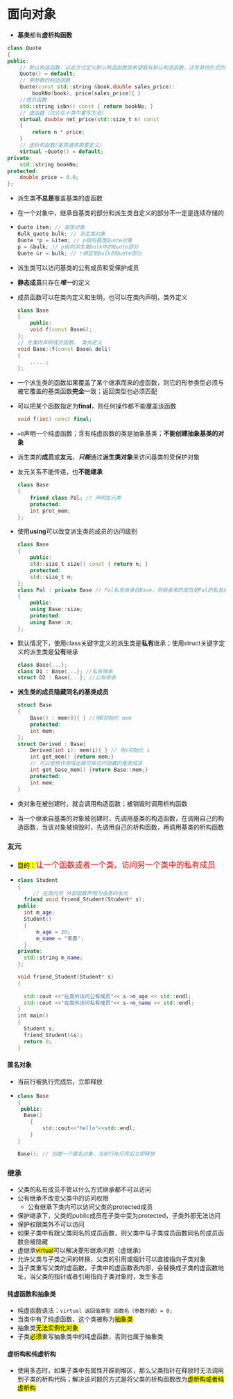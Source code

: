 # 面向对象

- **基类**都有**虚析构函数**

```c++
class Quote
{
public:
	// 默认构造函数，以此方式定义默认构造函数是希望既有默认构造函数，还有其他形式的构造函数
	Quote() = default;
	// 带参数的构造函数
	Quote(const std::string &book,double sales_price):
		bookNo(book), price(sales_price){ }
	//成员函数
	std::string isbn() const { return bookNo; }
	// 虚函数（允许在子类中重写方法）
	virtual double net_price(std::size_t n) const
	{
		return n * price;
	}
	// 虚析构函数(基类通常需要定义)
	virtual ~Quote() = default;
private:
	std::string bookNo;
protected:
	double price = 0.0;
};
```

- 派生类**不总是**覆盖基类的虚函数

- 在一个对象中，继承自基类的部分和派生类自定义的部分不一定是连续存储的

- ```c++
  Quote item; // 基类对象
  Bulk_quote bulk; // 派生类对象
  Quote *p = &item; // p指向基类Quote对象
  p = &bulk; // p指向派生类bulk中的Quote部分
  Quote &r = bulk; // r绑定到bulk的Quote部分
  ```

- 派生类可以访问基类的公有成员和受保护成员

- **静态成员**只存在***唯一***的定义

- 成员函数可以在类内定义和生明，也可以在类内声明，类外定义

  ```c++
  class Base
  {
      public:
      void f(const Base&);
  };
  // 在类内声明成员函数， 类外定义 
  void Base::f(const Base& deli)
  {
      .....;
  };
  ```

- 一个派生类的函数如果覆盖了某个继承而来的虚函数，则它的形参类型必须与被它覆盖的基类函数**完全**一致；返回类型也必须匹配

- 可以把某个函数指定为**final**，则任何操作都不能覆盖该函数

  ```c++
  void f(int) const final;
  ```

- `=0`声明一个纯虚函数；含有纯虚函数的类是抽象基类；**不能创建抽象基类的对象**

- 派生类的**成员**或**友元**，***只能***通过**派生类对象**来访问基类的受保护对象

- 友元关系不能传递，也**不能继承**

  ```c++
  class Base
  {
      friend class Pal; // 声明友元类
      protected:
      int prot_mem;
  };
  ```

- 使用**using**可以改变派生类的成员的访问级别

  ```c++
  class Base
  {
      public:
      std::size_t size() const { return n; }
      protected:
      std::size_t n;
  };
  class Pal : private Base // Pal私有继承自Base，则继承来的成员是Pal的私有成员，使用using改变成员的访问等级
  {
      public:
      using Base::size;
      protected:
      using Base::n;
  };
  ```

- 默认情况下，使用class关键字定义的派生类是**私有**继承；使用struct关键字定义的派生类是**公有**继承

  ```c++
  class Base{...};
  class D1 : Base{...}; //私有继承
  struct D2 : Base{...}; //公有继承
  ```

- **派生类的成员隐藏同名的基类成员**

  ```c++
  struct Base
  {
      Base() : mem(0){ } //用0初始化 mem
      protected:
      int mem;
  };
  struct Derived : Base{
      Derived(int i): mem(i){ } // 用i初始化 i
      int get_mem() {return mem;}
      // 可以使用作用域运算符来访问隐藏的基类成员
      int get_base_mem() {return Base::mem;}
      protected:
      int mem;
  }
  ```

- 类对象在被创建时，就会调用构造函数；被销毁时调用析构函数

- 当一个继承自基类的对象被创建时，先调用基类的构造函数，在调用自己的构造函数，当该对象被销毁时，先调用自己的析构函数，再调用基类的析构函数



### 友元

- <mark>目的：</mark><font color=red size=4>让一个函数或者一个类，访问另一个类中的私有成员</font>

- ```c++
  class Student
  {
       // 在类内将 外部函数声明为该类的友元
  	friend void friend_Student(Student* s);
  public:
  	int m_age;
  	Student()
  	{
  		m_age = 20;
  		m_name = "青春";
  	}
  private:
  	std::string m_name;
  };
  
  void friend_Student(Student* s)
  {
  	
  	std::cout <<"在类外访问公有成员"<< s->m_age << std::endl;
  	std::cout <<"在类外访问私有成员"<< s->m_name << std::endl;
  }
  int main()
  {
  	Student s;
  	friend_Student(&s);
  	return 0;
  }
  ```



#### 匿名对象

- 当前行被执行完成后，立即释放

- ```c++
  class Base
  {
   public:
   	Base()
      {
          std::cout<<"hello"<<std::endl;
      }
  }
  
  Base(); // 创建一个匿名对象，当前行执行完后立即释放
  ```



### 继承

- 父类的私有成员不管以什么方式继承都不可以访问
- 公有继承不改变父类中的访问权限
  - 公有继承下类内可以访问父类的protected成员
- 保护继承下，父类的public成员在子类中变为protected，子类外部无法访问
- 保护权限类外不可以访问
- 如果子类中有跟父类同名的成员函数，则父类中与子类成员函数同名的成员函数会被隐藏
- 虚继承<mark>virtual</mark>可以解决菱形继承问题（虚继承）
- 允许父类与子类之间的转换，父类的引用或指针可以直接指向子类对象
- 当子类重写父类的虚函数，子类中的虚函数表内部，会替换成子类的虚函数地址，当父类的指针或者引用指向子类对象时，发生多态

#### 纯虚函数和抽象类

- 纯虚函数语法：`virtual 返回值类型 函数名（参数列表）= 0;`
- 当类中有了纯虚函数，这个类被称为<mark>抽象类</mark>
- 抽象类<mark>无法实例化对象</mark>
- 子类<mark>必须</mark>重写抽象类中的纯虚函数，否则也属于抽象类

#### 虚析构和纯虚析构

- 使用多态时，如果子类中有属性开辟到堆区，那么父类指针在释放时无法调用到子类的析构代码；解决该问题的方式是将父类的析构函数改为<mark>虚析构或者纯虚析构</mark>